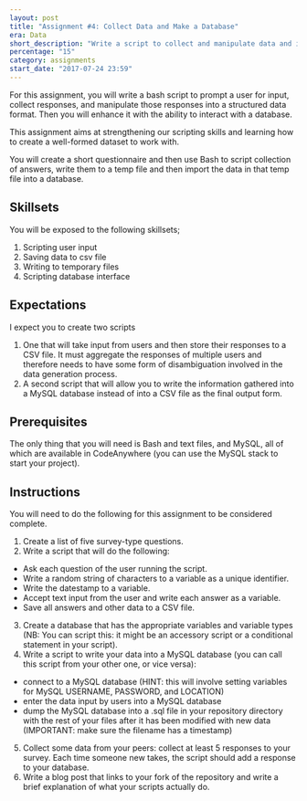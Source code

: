```yaml
---
layout: post
title: "Assignment #4: Collect Data and Make a Database"
era: Data
short_description: "Write a script to collect and manipulate data and interact with a database"
percentage: "15"
category: assignments
start_date: "2017-07-24 23:59"
---
```


For this assignment, you will write a bash script to prompt a user for input, collect responses, and manipulate those responses into a structured data format. Then you will enhance it with the ability to interact with a database. 

This assignment aims at strengthening our scripting skills and learning how to create a well-formed dataset to work with. 

You will create a short questionnaire and then use Bash to script collection of answers, write them to a temp file and then import the data in that temp file into a database.

<excerpt/>

## Skillsets

You will be exposed to the following skillsets;

1. Scripting user input
2. Saving data to csv file
3. Writing to temporary files
4. Scripting database interface

## Expectations

I expect you to create two scripts 
1. One that will take input from users and then store their responses to a CSV file. It must aggregate the responses of multiple users and therefore needs to have some form of disambiguation involved in the data generation process. 
2. A second script that will allow you to write the information gathered into a MySQL database instead of into a CSV file as the final output form. 

## Prerequisites

The only thing that you will need is Bash and text files, and MySQL, all of which are available in CodeAnywhere (you can use the MySQL stack to start your project).

## Instructions

You will need to do the following for this assignment to be considered complete. 

1. Create a list of five survey-type questions.
2. Write a script that will do the following:
  - Ask each question of the user running the script.
  - Write a random string of characters to a variable as a unique identifier.
  - Write the datestamp to a variable.
  - Accept text input from the user and write each answer as a variable.
  - Save all answers and other data to a CSV file.
3. Create a database that has the appropriate variables and variable types (NB: You can script this: it might be an accessory script or a conditional statement in your script).
4. Write a script to write your data into a MySQL database (you can call this script from your other one, or vice versa):
  - connect to a MySQL database (HINT: this will involve setting variables for MySQL USERNAME, PASSWORD, and LOCATION)
  - enter the data input by users into a MySQL database 
  - dump the MySQL database into a .sql file in your repository directory with the rest of your files after it has been modified with new data (IMPORTANT: make sure the filename has a timestamp)
5. Collect some data from your peers: collect at least 5 responses to your survey. Each time someone new takes, the script should add a response to your database.
5. Write a blog post that links to your fork of the repository and write a brief explanation of what your scripts actually do. 